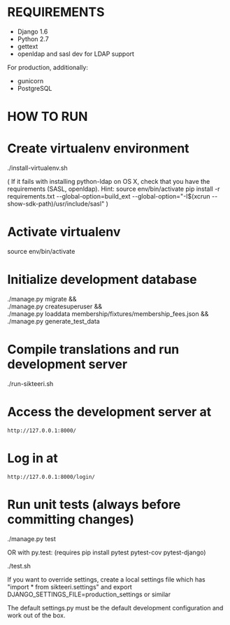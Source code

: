 REQUIREMENTS
============

* Django 1.6
* Python 2.7
* gettext
* openldap and sasl dev for LDAP support

For production, additionally:
* gunicorn
* PostgreSQL

HOW TO RUN
==========

# Create virtualenv environment
./install-virtualenv.sh

(
If it fails with installing python-ldap on OS X, check that you have the
requirements (SASL, openldap). Hint:
  source env/bin/activate
  pip install -r requirements.txt --global-option=build_ext --global-option="-I$(xcrun --show-sdk-path)/usr/include/sasl"
)

# Activate virtualenv
source env/bin/activate

# Initialize development database
./manage.py migrate && \
./manage.py createsuperuser && \
./manage.py loaddata membership/fixtures/membership_fees.json && \
./manage.py generate_test_data

# Compile translations and run development server
./run-sikteeri.sh

# Access the development server at

    http://127.0.0.1:8000/

# Log in at

    http://127.0.0.1:8000/login/

# Run unit tests (always before committing changes)

./manage.py test

OR with py.test: (requires pip install pytest pytest-cov pytest-django)

./test.sh

If you want to override settings, create a local settings
file which has "import * from sikteeri.settings" and
export DJANGO_SETTINGS_FILE=production_settings or similar

The default settings.py must be the default development
configuration and work out of the box.
